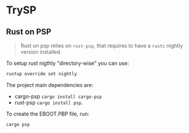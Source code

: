 # TrySP
## Rust on PSP

> Rust on psp relies on `rust-psp`, that requires to have a `rustc` nightly version installed.

To setup rust nigthly "directory-wise" you can use:

```bash
rustup override set nightly
```

The project main dependencies are:
- cargo-psp `cargo install cargo-psp`
- rust-psp `cargo install psp`.

To create the EBOOT.PBP file, run:

```bash
cargo psp
```
